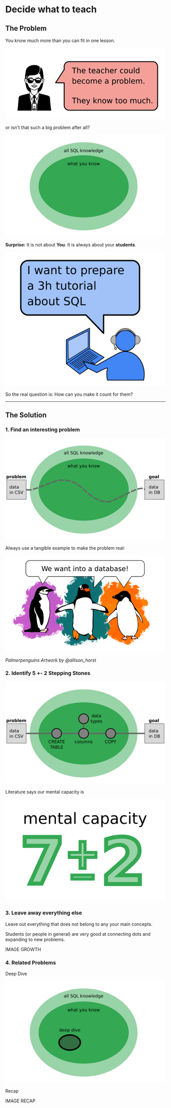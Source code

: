 
# Decide what to teach

## The Problem

You know much more than you can fit in one lesson.

![knowing too much is a problem](images/agent.png)

or isn't that such a big problem after all?

![all vs known](images/knowledge_all.png)

**Surprise:** It is not about **You**. It is always about your **students**.

![goal of the teacher](images/teacher_goal.png)

So the real question is: How can you make it count for them?

----

## The Solution

### 1. Find an interesting problem

![](images/knowledge_problem.png)

Always use a tangible example to make the problem real:

![three penguins want into a database](images/three_penguins.png)

*Palmerpenguins Artwork by @allison_horst*

### 2. Identify 5 +- 2 Stepping Stones

![stepping stones](images/knowledge_concepts.png)

Literature says our mental capacity is

![seven plusminus two](images/seven_plus_two.png)

### 3. Leave away everything else

Leave out everything that does not belong to any your main concepts.

Students (or people in general) are very good at connecting dots and expanding to new problems.

IMAGE GROWTH

### 4. Related Problems

Deep Dive

![deep dive](images/knowledge_deepdive.png)

Recap

IMAGE RECAP

